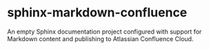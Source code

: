 # sphinx-markdown-confluence
An empty Sphinx documentation project configured with support for Markdown content and publishing to Atlassian Confluence Cloud.
